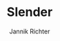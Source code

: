 ---
title: "Slender"
github: https://github.com/nikrich/jekyll-slender-template
demo: http://nikrich.github.io/jekyll-slender-template/#
author: Jannik Richter
ssg:
  - Jekyll
cms:
  - No Cms
---